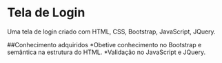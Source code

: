 # Tela de Login
Uma tela de login criado com HTML, CSS, Bootstrap, JavaScript, JQuery.

##Conhecimento adquiridos
*Obetive conhecimento no Bootstrap e semântica na estrutura do HTML.
*Validação no JavaScript e JQuery.
